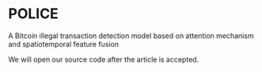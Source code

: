 # POLICE
A Bitcoin illegal transaction detection model based on attention mechanism and spatiotemporal feature fusion

We will open our source code after the article is accepted.
